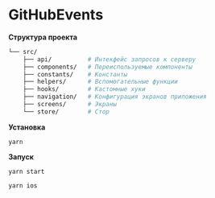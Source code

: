 # GitHubEvents

**Структура проекта**
```sh
└── src/
    ├── api/          # Интекфейс запросов к серверу
    ├── components/   # Переиспользуемые компоненты
    ├── constants/    # Константы
    ├── helpers/      # Вспомогательные функции
    ├── hooks/        # Кастомные хуки
    ├── navigation/   # Конфигурация экранов приложения
    ├── screens/      # Экраны
    └── store/        # Стор
 ```

**Установка**

`yarn`

**Запуск**

`yarn start`

`yarn ios`
